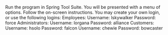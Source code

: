 Run the program in Spring Tool Suite.
You will be presented with a menu of options. Follow the on-screen instructions.
You may create your own login, or use the following logins:
Employees:
	Username: lskywalker	Password: force
Administrators:
	Username: lorgana	Password: alliance
Customers:
	Username: hsolo		Password: falcon
	Username: chewie	Password: bowcaster